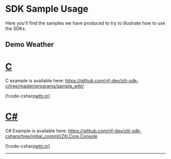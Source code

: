 # SDK Sample Usage

Here you'll find the samples we have produced to try to illustrate how to use the SDKs.

## Demo Weather

# [C](#tab/clang)

C example is available here: https://github.com/nf-dev/ziti-sdk-c/tree/master/programs/sample_wttr/

[!code-csharp[wttr.in](../ziti-sdk-c/programs/sample_wttr/sample_wttr.c)]

# [C#](#tab/csharp)

C# Example is available here: https://github.com/nf-dev/ziti-sdk-csharp/tree/initial_commit/Ziti.Core.Console

[!code-csharp[wttr.in](../ziti-sdk-csharp/Samples/WeatherStream.cs)]

***
